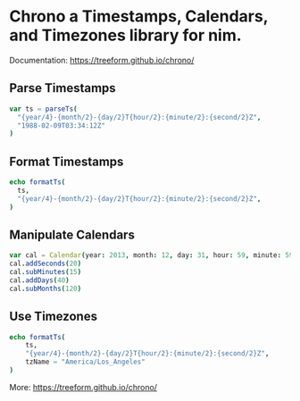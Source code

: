 # Chrono a Timestamps, Calendars, and Timezones library for nim.

Documentation: https://treeform.github.io/chrono/

## Parse Timestamps

```Nim
var ts = parseTs(
  "{year/4}-{month/2}-{day/2}T{hour/2}:{minute/2}:{second/2}Z",
  "1988-02-09T03:34:12Z"
)
```

## Format Timestamps

```Nim
echo formatTs(
  ts,
  "{year/4}-{month/2}-{day/2}T{hour/2}:{minute/2}:{second/2}Z",
)
```

## Manipulate Calendars

```Nim
var cal = Calendar(year: 2013, month: 12, day: 31, hour: 59, minute: 59, second: 59)
cal.addSeconds(20)
cal.subMinutes(15)
cal.addDays(40)
cal.subMonths(120)
```

## Use Timezones

```Nim
echo formatTs(
    ts,
    "{year/4}-{month/2}-{day/2}T{hour/2}:{minute/2}:{second/2}Z",
    tzName = "America/Los_Angeles"
)
```

More: https://treeform.github.io/chrono/
